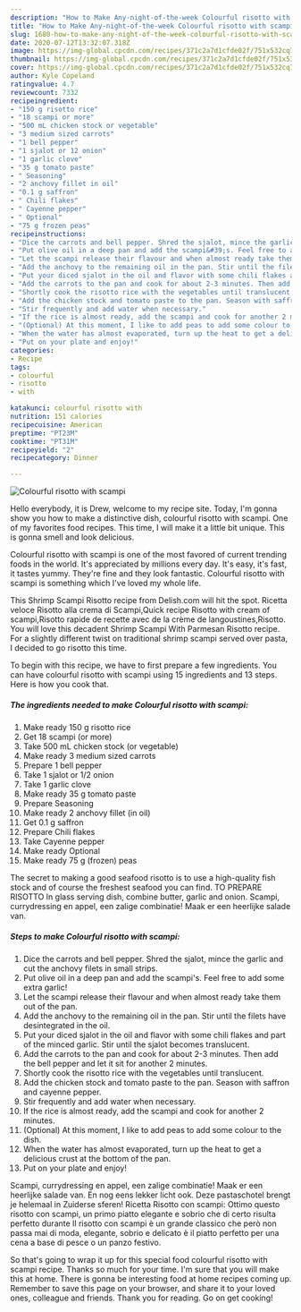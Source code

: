 ```yaml
---
description: "How to Make Any-night-of-the-week Colourful risotto with scampi"
title: "How to Make Any-night-of-the-week Colourful risotto with scampi"
slug: 1680-how-to-make-any-night-of-the-week-colourful-risotto-with-scampi
date: 2020-07-12T13:32:07.318Z
image: https://img-global.cpcdn.com/recipes/371c2a7d1cfde02f/751x532cq70/colourful-risotto-with-scampi-recipe-main-photo.jpg
thumbnail: https://img-global.cpcdn.com/recipes/371c2a7d1cfde02f/751x532cq70/colourful-risotto-with-scampi-recipe-main-photo.jpg
cover: https://img-global.cpcdn.com/recipes/371c2a7d1cfde02f/751x532cq70/colourful-risotto-with-scampi-recipe-main-photo.jpg
author: Kyle Copeland
ratingvalue: 4.7
reviewcount: 7332
recipeingredient:
- "150 g risotto rice"
- "18 scampi or more"
- "500 mL chicken stock or vegetable"
- "3 medium sized carrots"
- "1 bell pepper"
- "1 sjalot or 12 onion"
- "1 garlic clove"
- "35 g tomato paste"
- " Seasoning"
- "2 anchovy fillet in oil"
- "0.1 g saffron"
- " Chili flakes"
- " Cayenne pepper"
- " Optional"
- "75 g frozen peas"
recipeinstructions:
- "Dice the carrots and bell pepper. Shred the sjalot, mince the garlic and cut the anchovy filets in small strips."
- "Put olive oil in a deep pan and add the scampi&#39;s. Feel free to add some extra garlic!"
- "Let the scampi release their flavour and when almost ready take them out of the pan."
- "Add the anchovy to the remaining oil in the pan. Stir until the filets have desintegrated in the oil."
- "Put your diced sjalot in the oil and flavor with some chili flakes and part of the minced garlic. Stir until the sjalot becomes translucent."
- "Add the carrots to the pan and cook for about 2-3 minutes. Then add the bell pepper and let it sit for another 2 minutes."
- "Shortly cook the risotto rice with the vegetables until translucent."
- "Add the chicken stock and tomato paste to the pan. Season with saffron and cayenne pepper."
- "Stir frequently and add water when necessary."
- "If the rice is almost ready, add the scampi and cook for another 2 minutes."
- "(Optional) At this moment, I like to add peas to add some colour to the dish."
- "When the water has almost evaporated, turn up the heat to get a delicious crust at the bottom of the pan."
- "Put on your plate and enjoy!"
categories:
- Recipe
tags:
- colourful
- risotto
- with

katakunci: colourful risotto with 
nutrition: 151 calories
recipecuisine: American
preptime: "PT23M"
cooktime: "PT31M"
recipeyield: "2"
recipecategory: Dinner

---
```



![Colourful risotto with scampi](https://img-global.cpcdn.com/recipes/371c2a7d1cfde02f/751x532cq70/colourful-risotto-with-scampi-recipe-main-photo.jpg)

Hello everybody, it is Drew, welcome to my recipe site. Today, I'm gonna show you how to make a distinctive dish, colourful risotto with scampi. One of my favorites food recipes. This time, I will make it a little bit unique. This is gonna smell and look delicious.

Colourful risotto with scampi is one of the most favored of current trending foods in the world. It's appreciated by millions every day. It's easy, it's fast, it tastes yummy. They're fine and they look fantastic. Colourful risotto with scampi is something which I've loved my whole life.

This Shrimp Scampi Risotto recipe from Delish.com will hit the spot. Ricetta veloce Risotto alla crema di Scampi,Quick recipe Risotto with cream of scampi,Risotto rapide de recette avec de la crème de langoustines,Risotto. You will love this decadent Shrimp Scampi With Parmesan Risotto recipe. For a slightly different twist on traditional shrimp scampi served over pasta, I decided to go risotto this time.


To begin with this recipe, we have to first prepare a few ingredients. You can have colourful risotto with scampi using 15 ingredients and 13 steps. Here is how you cook that.

<!--inarticleads1-->

##### The ingredients needed to make Colourful risotto with scampi:

1. Make ready 150 g risotto rice
1. Get 18 scampi (or more)
1. Take 500 mL chicken stock (or vegetable)
1. Make ready 3 medium sized carrots
1. Prepare 1 bell pepper
1. Take 1 sjalot or 1/2 onion
1. Take 1 garlic clove
1. Make ready 35 g tomato paste
1. Prepare  Seasoning
1. Make ready 2 anchovy fillet (in oil)
1. Get 0.1 g saffron
1. Prepare  Chili flakes
1. Take  Cayenne pepper
1. Make ready  Optional
1. Make ready 75 g (frozen) peas


The secret to making a good seafood risotto is to use a high-quality fish stock and of course the freshest seafood you can find. TO PREPARE RISOTTO In glass serving dish, combine butter, garlic and onion. Scampi, currydressing en appel, een zalige combinatie! Maak er een heerlijke salade van. 

<!--inarticleads2-->

##### Steps to make Colourful risotto with scampi:

1. Dice the carrots and bell pepper. Shred the sjalot, mince the garlic and cut the anchovy filets in small strips.
1. Put olive oil in a deep pan and add the scampi&#39;s. Feel free to add some extra garlic!
1. Let the scampi release their flavour and when almost ready take them out of the pan.
1. Add the anchovy to the remaining oil in the pan. Stir until the filets have desintegrated in the oil.
1. Put your diced sjalot in the oil and flavor with some chili flakes and part of the minced garlic. Stir until the sjalot becomes translucent.
1. Add the carrots to the pan and cook for about 2-3 minutes. Then add the bell pepper and let it sit for another 2 minutes.
1. Shortly cook the risotto rice with the vegetables until translucent.
1. Add the chicken stock and tomato paste to the pan. Season with saffron and cayenne pepper.
1. Stir frequently and add water when necessary.
1. If the rice is almost ready, add the scampi and cook for another 2 minutes.
1. (Optional) At this moment, I like to add peas to add some colour to the dish.
1. When the water has almost evaporated, turn up the heat to get a delicious crust at the bottom of the pan.
1. Put on your plate and enjoy!


Scampi, currydressing en appel, een zalige combinatie! Maak er een heerlijke salade van. En nog eens lekker licht ook. Deze pastaschotel brengt je helemaal in Zuiderse sferen! Ricetta Risotto con scampi: Ottimo questo risotto con scampi, un primo piatto elegante e sobrio che di certo risulta perfetto durante Il risotto con scampi è un grande classico che però non passa mai di moda, elegante, sobrio e delicato è il piatto perfetto per una cena a base di pesce o un panzo festivo. 

So that's going to wrap it up for this special food colourful risotto with scampi recipe. Thanks so much for your time. I'm sure that you will make this at home. There is gonna be interesting food at home recipes coming up. Remember to save this page on your browser, and share it to your loved ones, colleague and friends. Thank you for reading. Go on get cooking!

